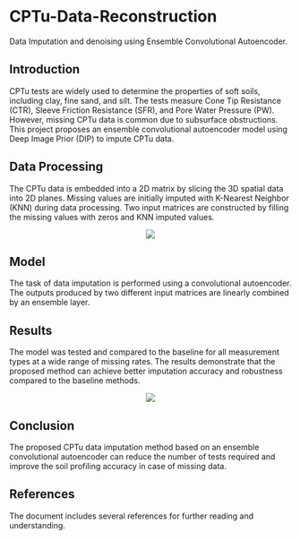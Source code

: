 # CPTu-Data-Reconstruction
Data Imputation and denoising using Ensemble Convolutional Autoencoder.

## Introduction

CPTu tests are widely used to determine the properties of soft soils, including clay, fine sand, and silt. The tests measure Cone Tip Resistance (CTR), Sleeve Friction Resistance (SFR), and Pore Water Pressure (PW). However, missing CPTu data is common due to subsurface obstructions. This project proposes an ensemble convolutional autoencoder model using Deep Image Prior (DIP) to impute CPTu data.

## Data Processing

The CPTu data is embedded into a 2D matrix by slicing the 3D spatial data into 2D planes. Missing values are initially imputed with K-Nearest Neighbor (KNN) during data processing. Two input matrices are constructed by filling the missing values with zeros and KNN imputed values.

<p align="center">
  <img src="https://github.com/kaison428/CPTu-Data-Reconstruction/assets/38864087/d79eec73-3067-469a-b0ee-a040c34a847a" />
</p>
 
## Model

The task of data imputation is performed using a convolutional autoencoder. The outputs produced by two different input matrices are linearly combined by an ensemble layer.

## Results

The model was tested and compared to the baseline for all measurement types at a wide range of missing rates. The results demonstrate that the proposed method can achieve better imputation accuracy and robustness compared to the baseline methods.

<p align="center">
  <img src="https://github.com/kaison428/CPTu-Data-Reconstruction/assets/38864087/888a6872-10cb-4c24-844d-61157f58c4fd" />
</p>

## Conclusion

The proposed CPTu data imputation method based on an ensemble convolutional autoencoder can reduce the number of tests required and improve the soil profiling accuracy in case of missing data.

## References

The document includes several references for further reading and understanding.

